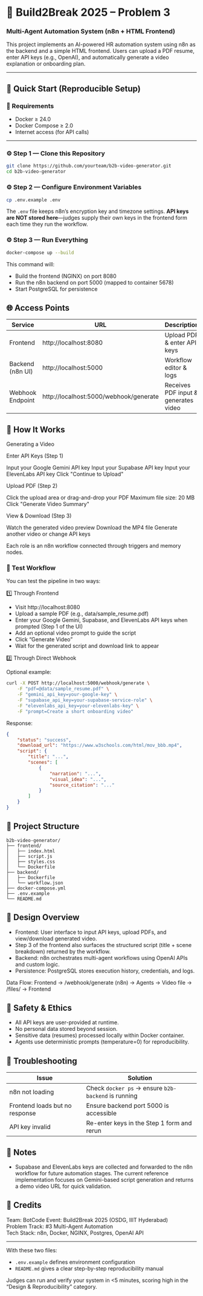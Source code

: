 # 🧠 Build2Break 2025 – Problem 3
### Multi-Agent Automation System (n8n + HTML Frontend)

This project implements an AI-powered HR automation system using n8n as the backend and a simple HTML frontend.
Users can upload a PDF resume, enter API keys (e.g., OpenAI), and automatically generate a video explanation or onboarding plan.

---

## 🚀 Quick Start (Reproducible Setup)

### 🧩 Requirements
- Docker ≥ 24.0
- Docker Compose ≥ 2.0
- Internet access (for API calls)

---

### ⚙️ Step 1 — Clone this Repository

```bash
git clone https://github.com/yourteam/b2b-video-generator.git
cd b2b-video-generator
```

### ⚙️ Step 2 — Configure Environment Variables

```bash
cp .env.example .env
```

The `.env` file keeps n8n’s encryption key and timezone settings. **API keys are NOT stored here**—judges supply their own keys in the frontend form each time they run the workflow.

### ⚙️ Step 3 — Run Everything

```bash
docker-compose up --build
```

This command will:

- Build the frontend (NGINX) on port 8080
- Run the n8n backend on port 5000 (mapped to container 5678)
- Start PostgreSQL for persistence

## 🌐 Access Points

| Service | URL | Description |
| --- | --- | --- |
| Frontend | http://localhost:8080 | Upload PDF & enter API keys |
| Backend (n8n UI) | http://localhost:5000 | Workflow editor & logs |
| Webhook Endpoint | http://localhost:5000/webhook/generate | Receives PDF input & generates video |

## 🧩 How It Works

Generating a Video

Enter API Keys (Step 1)

Input your Google Gemini API key
Input your Supabase API key
Input your ElevenLabs API key
Click "Continue to Upload"


Upload PDF (Step 2)

Click the upload area or drag-and-drop your PDF
Maximum file size: 20 MB
Click "Generate Video Summary"


View & Download (Step 3)

Watch the generated video preview
Download the MP4 file
Generate another video or change API keys

Each role is an n8n workflow connected through triggers and memory nodes.

### 🧪 Test Workflow

You can test the pipeline in two ways:

1️⃣ Through Frontend

- Visit http://localhost:8080
- Upload a sample PDF (e.g., data/sample_resume.pdf)
- Enter your Google Gemini, Supabase, and ElevenLabs API keys when prompted (Step 1 of the UI)
- Add an optional video prompt to guide the script
- Click “Generate Video”
- Wait for the generated script and download link to appear

2️⃣ Through Direct Webhook

Optional example:

```bash
curl -X POST http://localhost:5000/webhook/generate \
	-F "pdf=@data/sample_resume.pdf" \
	-F "gemini_api_key=your-google-key" \
	-F "supabase_api_key=your-supabase-service-role" \
	-F "elevenlabs_api_key=your-elevenlabs-key" \
	-F "prompt=Create a short onboarding video"
```

Response:

```json
{
	"status": "success",
	"download_url": "https://www.w3schools.com/html/mov_bbb.mp4",
	"script": {
		"title": "...",
		"scenes": [
			{
				"narration": "...",
				"visual_idea": "...",
				"source_citation": "..."
			}
		]
	}
}
```

## 📂 Project Structure

```
b2b-video-generator/
├── frontend/
│   ├── index.html
│   ├── script.js
│   ├── styles.css
│   └── Dockerfile
├── backend/
│   ├── Dockerfile
│   └── workflow.json
├── docker-compose.yml
├── .env.example
└── README.md
```

## 🧠 Design Overview

- Frontend: User interface to input API keys, upload PDFs, and view/download generated video.
- Step 3 of the frontend also surfaces the structured script (title + scene breakdown) returned by the workflow.
- Backend: n8n orchestrates multi-agent workflows using OpenAI APIs and custom logic.
- Persistence: PostgreSQL stores execution history, credentials, and logs.

Data Flow: Frontend → /webhook/generate (n8n) → Agents → Video file → /files/ → Frontend

## 🔐 Safety & Ethics

- All API keys are user-provided at runtime.
- No personal data stored beyond session.
- Sensitive data (resumes) processed locally within Docker container.
- Agents use deterministic prompts (temperature=0) for reproducibility.

## 🧰 Troubleshooting

| Issue | Solution |
| --- | --- |
| n8n not loading | Check `docker ps` → ensure `b2b-backend` is running |
| Frontend loads but no response | Ensure backend port 5000 is accessible |
| API key invalid | Re-enter keys in the Step 1 form and rerun |

## 📌 Notes

- Supabase and ElevenLabs keys are collected and forwarded to the n8n workflow for future automation stages. The current reference implementation focuses on Gemini-based script generation and returns a demo video URL for quick validation.

## 🏁 Credits

Team: BotCode
Event: Build2Break 2025 (OSDG, IIIT Hyderabad)  
Problem Track: #3 Multi-Agent Automation  
Tech Stack: n8n, Docker, NGINX, Postgres, OpenAI API

---

With these two files:

- `.env.example` defines environment configuration
- `README.md` gives a clear step-by-step reproducibility manual

Judges can run and verify your system in <5 minutes, scoring high in the “Design & Reproducibility” category.


